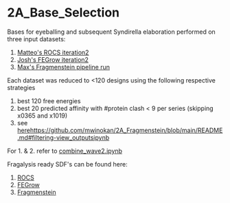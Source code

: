 # 2A_Base_Selection

Bases for eyeballing and subsequent Syndirella elaboration performed on three input datasets:

1. [Matteo's ROCS iteration2](https://github.com/matteoferla/EV-A71-2A-elaborations)
2. [Josh's FEGrow iteration2](https://github.com/jthorton/EV-A71-2A-elaborations)
3. [Max's Fragmenstein pipeline run](https://github.com/mwinokan/2A_Fragmenstein)

Each dataset was reduced to <120 designs using the following respective strategies

1. best 120 free energies
2. best 20 predicted affinity with #protein clash < 9 per series (skipping x0365 and x1019)
3. see [here](https://github.com/mwinokan/2A_Fragmenstein/blob/main/README.md#filtering-view_outputsipynb)https://github.com/mwinokan/2A_Fragmenstein/blob/main/README.md#filtering-view_outputsipynb

For 1. & 2. refer to [combine_wave2.ipynb](https://github.com/mwinokan/2A_Base_Selection/blob/main/combine_wave2.ipynb)

Fragalysis ready SDF's can be found here:

1. [ROCS](https://github.com/mwinokan/2A_Base_Selection/blob/main/filtered_2A_iter2_ROCS_fragalysis.sdf)
2. [FEGrow](https://github.com/mwinokan/2A_Base_Selection/blob/main/filtered_2A_iter2_fegrow_top120_fragalysis.sdf)
3. [Fragmenstein](https://github.com/mwinokan/2A_Base_Selection/blob/main/filtered_2A_iter2_MW_Fragmenstein_fragalysis.sdf)
